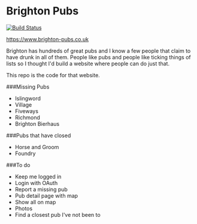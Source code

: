 # Brighton Pubs
[![Build Status](https://travis-ci.org/Louisblack/brightonpubs.beer.svg?branch=master)](https://travis-ci.org/Louisblack/brightonpubs.beer)

https://www.brighton-pubs.co.uk

Brighton has hundreds of great pubs and I know a few people that claim to have drunk
in all of them. People like pubs and people like ticking things of lists so I thought
I'd build a website where people can do just that.

This repo is the code for that website.  


###Missing Pubs
* Islingword
* Village
* Fiveways
* Richmond
* Brighton Bierhaus

###Pubs that have closed
* Horse and Groom
* Foundry

###To do
* Keep me logged in
* Login with OAuth
* Report a missing pub
* Pub detail page with map
* Show all on map
* Photos
* Find a closest pub I've not been to

